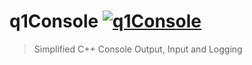 # q1Console [![q1Console](https://img.shields.io/badge/Cpp-Console-blue?style=flat-square&logo=c%2B%2B&logoColor=White)](https://github.com/Qu1oX/q1Console)
> Simplified C++ Console Output, Input and Logging

